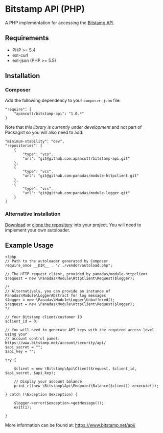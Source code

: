 Bitstamp API (PHP)
==================

A PHP implementation for accessing the [Bitstamp API](https://www.bitstamp.net/api/).

Requirements
------------

 * PHP >= 5.4
 * ext-curl
 * ext-json (PHP >= 5.5)

Installation
------------

### Composer ###

Add the following dependency to your `composer.json` file:

    "require": {
        "apancutt/bitstamp-api": "1.0.*"
    }

Note that *this library is currently under development* and not part of Packagist so you will also need to add:

    "minimum-stability": "dev",
    "repositories": [
        {
            "type": "vcs",
            "url": "git@github.com:apancutt/bitstamp-api.git"
        },
        {
            "type": "vcs",
            "url": "git@github.com:panadas/module-httpclient.git"
        },
        {
            "type": "vcs",
            "url": "git@github.com:panadas/module-logger.git"
        }
    ]

### Alternative Installation ###

[Download](https://github.com/apancutt/bitstamp-api/archive/master.zip) or
[clone the repository](https://github.com/apancutt/bitstamp-api/) into your project. You will need to implement your own
autoloader.

Example Usage
-------------

    <?php
    // Path to the autoloader generated by Composer
    require_once __DIR__ . "/../vendor/autoload.php";

    // The HTTP request client, provided by panadas/module-httpclient
    $request = new \Panadas\Module\HttpClient\Request($logger);

    /*
    // Alternatively, you can provide an instance of Panadas\Module\LoggerAbstract for log messages
    $logger = new \Panadas\Module\Logger\Unbuffered();
    $request = new \Panadas\Module\HttpClient\Request($logger);
    */

    // Your Bitstamp client/customer ID
    $client_id = 0;

    // You will need to generate API keys with the required access level using your
    // account control panel: https://www.bitstamp.net/account/security/api/
    $api_secret = "";
    $api_key = "";

    try {

        $client = new \Bitstamp\Api\Client($request, $client_id, $api_secret, $api_key);

        // Display your account balance
        print_r((new \Bitstamp\Api\Endpoint\Balance($client))->execute());

    } catch (\Exception $exception) {

        $logger->error($exception->getMessage());
        exit(1);

    }

More information can be found at: https://www.bitstamp.net/api/
